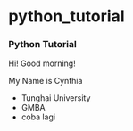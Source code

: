 # python_tutorial
### Python Tutorial

Hi! Good morning!

My Name is Cynthia

- Tunghai University
- GMBA
- coba lagi 
